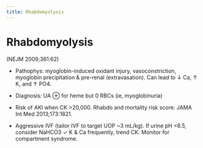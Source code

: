 ```yaml
---
title: Rhabdomyolysis
---
```

# Rhabdomyolysis


(NEJM 2009;361:62)

* Pathophys: myoglobin-induced oxidant injury, vasoconstriction, myoglobin precipitation & pre-renal (extravasation). Can lead to ↓ Ca, ↑ K, and ↑ PO4.

* Diagnosis: UA ⊕ for heme but 0 RBCs (ie, myoglobinuria)

* Risk of AKI when CK >20,000. Rhabdo and mortality risk score: JAMA Int Med 2013;173:1821.

* Aggressive IVF (tailor IVF to target UOP ~3 mL/kg). If urine pH <6.5, consider NaHCO3 ✓ K & Ca frequently, trend CK. Monitor for compartment syndrome.


